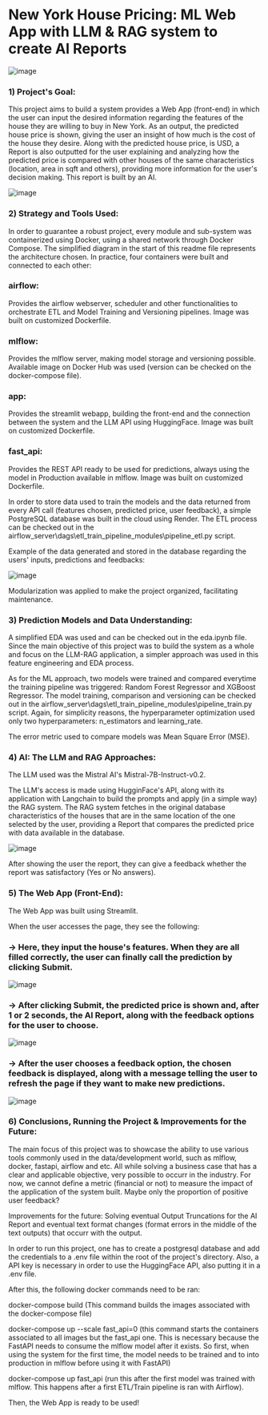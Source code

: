 # New York House Pricing: ML Web App with LLM & RAG system to create AI Reports


![image](https://github.com/user-attachments/assets/36829338-e211-403b-a630-21274e601813)

### 1) Project's Goal:
This project aims to build a system provides a Web App (front-end) in which the user can input the desired information regarding the features of the house they are willing to buy in New York. As an output, the predicted house price is shown, giving the user an insight of how much is the cost of the house they desire. Along with the predicted house price, is USD, a Report is also outputted for the user explaining and analyzing how the predicted price is compared with other houses of the same characteristics (location, area in sqft and others), providing more information for the user's decision making. This report is built by an AI.

![image](https://github.com/user-attachments/assets/de8d0c61-57ba-4a17-b951-f1917aae9123)


### 2) Strategy and Tools Used:
In order to guarantee a robust project, every module and sub-system was containerized using Docker, using a shared network through Docker Compose. The simplified diagram in the start of this readme file represents the architecture chosen. In practice, four containers were built and connected to each other:

### airflow:
Provides the airflow webserver, scheduler and other functionalities to orchestrate ETL and Model Training and Versioning pipelines. Image was built on customized Dockerfile.

### mlflow:
Provides the mlflow server, making model storage and versioning possible. Available image on Docker Hub was used (version can be checked on the docker-compose file).

### app:
Provides the streamlit webapp, building the front-end and the connection between the system and the LLM API using HuggingFace. Image was built on customized Dockerfile.

### fast_api:
Provides the REST API ready to be used for predictions, always using the model in Production available in mlflow. Image was built on customized Dockerfile.

In order to store data used to train the models and the data returned from every API call (features chosen, predicted price, user feedback), a simple PostgreSQL database was built in the cloud using Render. The ETL process can be checked out in the airflow_server\dags\etl_train_pipeline_modules\pipeline_etl.py script.

Example of the data generated and stored in the database regarding the users' inputs, predictions and feedbacks:

![image](https://github.com/user-attachments/assets/90ba2f76-39e3-4d12-be39-ebff968ba9c1)

Modularization was applied to make the project organized, facilitating maintenance.


### 3) Prediction Models and Data Understanding:
A simplified EDA was used and can be checked out in the eda.ipynb file. Since the main objective of this project was to build the system as a whole and focus on the LLM-RAG application, a simpler approach was used in this feature engineering and EDA process.

As for the ML approach, two models were trained and compared everytime the training pipeline was triggered: Random Forest Regressor and XGBoost Regressor. The model training, comparison and versioning can be checked out in the airflow_server\dags\etl_train_pipeline_modules\pipeline_train.py script. Again, for simplicity reasons, the hyperparameter optimization used only two hyperparameters: n_estimators and learning_rate.

The error metric used to compare models was Mean Square Error (MSE).


### 4) AI: The LLM and RAG Approaches:
The LLM used was the Mistral AI's Mistral-7B-Instruct-v0.2.

The LLM's access is made using HugginFace's API, along with its application with Langchain to build the prompts and apply (in a simple way) the RAG system. The RAG system fetches in the original database characteristics of the houses that are in the same location of the one selected by the user, providing a Report that compares the predicted price with data available in the database.

![image](https://github.com/user-attachments/assets/c85fa3d1-fbbe-40ce-8ecc-d5b5ee2d2bc4)

After showing the user the report, they can give a feedback whether the report was satisfactory (Yes or No answers).


### 5) The Web App (Front-End):
The Web App was built using Streamlit.

When the user accesses the page, they see the following:

### -> Here, they input the house's features. When they are all filled correctly, the user can finally call the prediction by clicking Submit.
![image](https://github.com/user-attachments/assets/06c79074-f74f-496b-9950-64d013620fa7)

### -> After clicking Submit, the predicted price is shown and, after 1 or 2 seconds, the AI Report, along with the feedback options for the user to choose.
![image](https://github.com/user-attachments/assets/13633066-aff3-467b-b35b-459a980b1034)

### -> After the user chooses a feedback option, the chosen feedback is displayed, along with a message telling the user to refresh the page if they want to make new predictions.
![image](https://github.com/user-attachments/assets/0277f274-2336-42e1-9f01-53bc1faba100)


### 6) Conclusions, Running the Project & Improvements for the Future:
The main focus of this project was to showcase the ability to use various tools commonly used in the data/development world, such as mlflow, docker, fastapi, airflow and etc. All while solving a business case that has a clear and applicable objective, very possible to occurr in the industry. For now, we cannot define a metric (financial or not) to measure the impact of the application of the system built. Maybe only the proportion of positive user feedback?

Improvements for the future: Solving eventual Output Truncations for the AI Report and eventual text format changes (format errors in the middle of the text outputs) that occurr with the output.

In order to run this project, one has to create a postgresql database and add the credentials to a .env file within the root of the project's directory. Also, a API key is necessary in order to use the HuggingFace API, also putting it in a .env file.

After this, the following docker commands need to be ran:

docker-compose build (This command builds the images associated with the docker-compose file)

docker-compose up --scale fast_api=0 (this command starts the containers associated to all images but the fast_api one. This is necessary because the FastAPI needs to consume the mlflow model after it exists. So first, when using the system for the first time, the model needs to be trained and to into production in mlflow before using it with FastAPI)

docker-compose up fast_api (run this after the first model was trained with mlflow. This happens after a first ETL/Train pipeline is ran with Airflow).

Then, the Web App is ready to be used!

